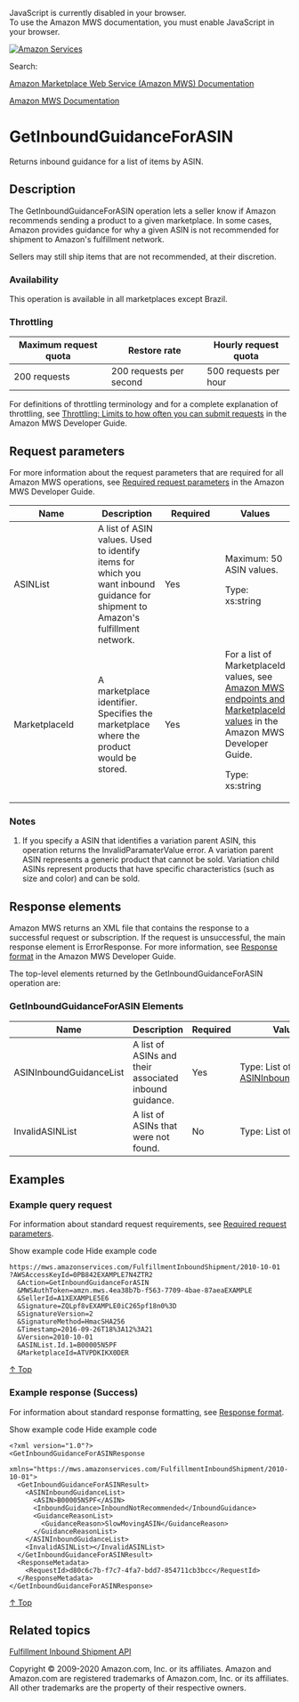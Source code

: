 <div id="MWSDX_noscript">

JavaScript is currently disabled in your browser.  
To use the Amazon MWS documentation, you must enable JavaScript in your
browser.

</div>

<div id="MWSDX_divtop">

[![Amazon
Services](https://images-na.ssl-images-amazon.com/images/G/08/mwsportal/fr_FR/amazonservices.gif "Amazon Services")](http://services.amazon.fr)

<div id="MWSDX_search">

<span id="MWSDX_searchlbl">Search:</span>

</div>

  
<span id="MWSDX_titlebar">[Amazon Marketplace Web Service (Amazon MWS)
Documentation](https://developer.amazonservices.fr/gp/mws/docs.html)</span>

</div>

<div id="MWSDX_divbottom">

<div id="MWSDX_divleft">

<div id="MWSDX_toc">

</div>

</div>

<div id="MWSDX_divright">

<div id="MWSDX_content">

<span id="MWSDX_breadcrumbs">[Amazon MWS
Documentation](https://developer.amazonservices.fr/gp/mws/docs.html)</span>

<div id="FBAInbound_GetInboundGuidanceForASIN" class="nested0">

# <span id="Operation" class="ph">GetInboundGuidanceForASIN</span>

<div class="body">

<span class="ph">Returns inbound guidance for a list of items by
ASIN.</span>

</div>

<div id="Description" class="topic concept nested1">

## Description

<div class="body conbody">

The <span id="Description__apiname_operation"
class="keyword apiname">GetInboundGuidanceForASIN</span> operation lets
a seller know if Amazon recommends sending a product to a given
marketplace. In some cases, Amazon provides guidance for why a given
ASIN is not recommended for shipment to <span class="ph">Amazon's
fulfillment network</span>.

Sellers may still ship items that are not recommended, at their
discretion.

<div class="section">

### Availability

This operation is available in all marketplaces except Brazil.

</div>

<div class="section">

### Throttling

<div class="p">

<div class="tablenoborder">

| Maximum request quota | Restore rate            | Hourly request quota  |
|-----------------------|-------------------------|-----------------------|
| 200 requests          | 200 requests per second | 500 requests per hour |

</div>

<span class="ph">For definitions of throttling terminology and for a
complete explanation of throttling, see
<a href="../dev_guide/DG_Throttling.md" class="xref">Throttling: Limits to how often you can submit requests</a>
in the <span class="ph">Amazon MWS Developer Guide</span>.</span>

</div>

</div>

</div>

</div>

<div id="RequestParameters" class="topic reference nested1">

## Request parameters

<div class="body refbody">

<div class="section">

<span class="ph">For more information about the request parameters that
are required for all <span class="ph">Amazon MWS</span> operations, see
<a href="../dev_guide/DG_RequiredRequestParameters.md" class="xref">Required request parameters</a>
in the <span class="ph">Amazon MWS Developer Guide</span>.</span>

</div>

<div class="tablenoborder">

<table class="table" data-cellpadding="4" data-cellspacing="0" data-summary="" data-frame="border" data-border="1" data-rules="all">
<colgroup>
<col style="width: 25%" />
<col style="width: 25%" />
<col style="width: 25%" />
<col style="width: 25%" />
</colgroup>
<thead class="thead" data-align="left">
<tr class="header row">
<th id="d63978e183" class="entry" data-valign="top" width="34.18367346938776%">Name</th>
<th id="d63978e186" class="entry" data-valign="top" width="25.510204081632654%">Description</th>
<th id="d63978e189" class="entry" data-valign="top" width="12.755102040816327%">Required</th>
<th id="d63978e192" class="entry" data-valign="top" width="27.551020408163268%">Values</th>
</tr>
</thead>
<tbody class="tbody">
<tr class="odd row">
<td class="entry" data-valign="top" width="34.18367346938776%" headers="d63978e183 "><span class="keyword parmname">ASINList</span></td>
<td class="entry" data-valign="top" width="25.510204081632654%" headers="d63978e186 ">A list of <span class="keyword parmname">ASIN</span> values. Used to identify items for which you want inbound guidance for shipment to <span class="ph">Amazon's fulfillment network</span>.</td>
<td class="entry" data-valign="top" width="12.755102040816327%" headers="d63978e189 ">Yes</td>
<td class="entry" data-valign="top" width="27.551020408163268%" headers="d63978e192 ">Maximum: 50 <span class="keyword parmname">ASIN</span> values.
<p><span class="ph">Type: xs:string</span></p></td>
</tr>
<tr class="even row">
<td class="entry" data-valign="top" width="34.18367346938776%" headers="d63978e183 "><span class="keyword parmname">MarketplaceId</span></td>
<td class="entry" data-valign="top" width="25.510204081632654%" headers="d63978e186 ">A marketplace identifier. Specifies the marketplace where the product would be stored.</td>
<td class="entry" data-valign="top" width="12.755102040816327%" headers="d63978e189 ">Yes</td>
<td class="entry" data-valign="top" width="27.551020408163268%" headers="d63978e192 "><span class="ph">For a list of <span class="keyword parmname">MarketplaceId</span> values, see <a href="../dev_guide/DG_Endpoints.md" class="xref">Amazon MWS endpoints and MarketplaceId values</a> in the <span class="ph">Amazon MWS Developer Guide</span>.</span>
<p><span class="ph">Type: xs:string</span></p></td>
</tr>
</tbody>
</table>

</div>

<div class="section">

### Notes

1.  If you specify a <span class="keyword parmname">ASIN</span> that
    identifies a variation parent ASIN, this operation returns the <span
    class="keyword parmname">InvalidParamaterValue</span> error. A
    variation parent ASIN represents a generic product that cannot be
    sold. Variation child ASINs represent products that have specific
    characteristics (such as size and color) and can be sold.

</div>

</div>

</div>

<div id="ResponseElements" class="topic reference nested1">

## Response elements

<div class="body refbody">

<div class="section">

<span class="ph">Amazon MWS returns an XML file that contains the
response to a successful request or subscription. If the request is
unsuccessful, the main response element is <span
class="keyword apiname">ErrorResponse</span>. For more information, see
<a href="../dev_guide/DG_ResponseFormat.md" class="xref">Response format</a>
in the <span class="ph">Amazon MWS Developer Guide</span>.</span>

The top-level elements returned by the <span
class="keyword apiname">GetInboundGuidanceForASIN</span> operation are:

</div>

<div class="section">

### <span class="ph">GetInboundGuidanceForASIN</span> Elements

<div class="tablenoborder">

| Name                                                          | Description                                            | Required | Values                                                                                                                                                                                                           |
|---------------------------------------------------------------|--------------------------------------------------------|----------|------------------------------------------------------------------------------------------------------------------------------------------------------------------------------------------------------------------|
| <span class="keyword parmname">ASINInboundGuidanceList</span> | A list of ASINs and their associated inbound guidance. | Yes      | Type: List of <a href="FBAInbound_Datatypes.md#ASINInboundGuidance" class="xref" title="Reasons why a given ASIN is not recommended for shipment to Amazon&#39;s fulfillment network.">ASINInboundGuidance</a> |
| <span class="keyword parmname">InvalidASINList</span>         | A list of ASINs that were not found.                   | No       | <span class="ph">Type: List of xs:string</span>                                                                                                                                                                  |

</div>

</div>

</div>

</div>

<div id="Examples" class="topic reference nested1">

## Examples

<div class="body refbody">

<div class="section">

### Example query request

<span class="ph">For information about standard request requirements,
see
<a href="../dev_guide/DG_RequiredRequestParameters.md" class="xref">Required request parameters</a>.</span>

<span class="ph expander"> <span class="keyword parmname xshow">Show
example code</span> <span class="keyword parmname xhide">Hide example
code</span> </span>

<div class="sectiondiv content">

``` pre
https://mws.amazonservices.com/FulfillmentInboundShipment/2010-10-01
?AWSAccessKeyId=0PB842EXAMPLE7N4ZTR2
  &Action=GetInboundGuidanceForASIN
  &MWSAuthToken=amzn.mws.4ea38b7b-f563-7709-4bae-87aeaEXAMPLE
  &SellerId=A1XEXAMPLE5E6
  &Signature=ZQLpf8vEXAMPLE0iC265pf18n0%3D
  &SignatureVersion=2
  &SignatureMethod=HmacSHA256
  &Timestamp=2016-09-26T18%3A12%3A21
  &Version=2010-10-01
  &ASINList.Id.1=B00005N5PF
  &MarketplaceId=ATVPDKIKX0DER
```

<a href="#Examples" class="xref">↑ Top</a>

</div>

</div>

<div class="section">

### Example response (Success)

<span class="ph">For information about standard response formatting, see
<a href="../dev_guide/DG_ResponseFormat.md" class="xref">Response format</a>.</span>

<span class="ph expander"> <span class="keyword parmname xshow">Show
example code</span> <span class="keyword parmname xhide">Hide example
code</span> </span>

<div class="sectiondiv content">

``` pre
<?xml version="1.0"?>
<GetInboundGuidanceForASINResponse 
  xmlns="https://mws.amazonservices.com/FulfillmentInboundShipment/2010-10-01">
  <GetInboundGuidanceForASINResult>
    <ASINInboundGuidanceList>
      <ASIN>B00005N5PF</ASIN>
      <InboundGuidance>InboundNotRecommended</InboundGuidance>
      <GuidanceReasonList>
        <GuidanceReason>SlowMovingASIN</GuidanceReason>
      </GuidanceReasonList>
    </ASINInboundGuidanceList>
    <InvalidASINList></InvalidASINList>
  </GetInboundGuidanceForASINResult>  
  <ResponseMetadata>
    <RequestId>d80c6c7b-f7c7-4fa7-bdd7-854711cb3bcc</RequestId>
  </ResponseMetadata>
</GetInboundGuidanceForASINResponse>
```

<a href="#Examples" class="xref">↑ Top</a>

</div>

</div>

</div>

</div>

<div id="RelatedTopics" class="topic nested1">

## Related topics

<div class="body">

<a href="../fba_inbound/FBAInbound_Overview.md" class="xref">Fulfillment Inbound Shipment API</a>

</div>

</div>

</div>

<div id="MWSDX_footer">

Copyright © 2009-2020 Amazon.com, Inc. or its affiliates. Amazon and
Amazon.com are registered trademarks of Amazon.com, Inc. or its
affiliates. All other trademarks are the property of their respective
owners.

</div>

</div>

</div>

<div style="clear: both;">

</div>

</div>
